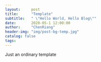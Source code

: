 ```yaml
---
layout:     post
title:      "Template"
subtitle:   " \"Hello World, Hello Blog\""
date:       2020-05-1 12:00:00
author:     "ChenRiang"
header-img: "img/post-bg-temp.jpg"
catalog: false
tags:
---
```


Just an ordinary template





